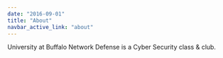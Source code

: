 ```yaml
---
date: "2016-09-01"
title: "About"
navbar_active_link: "about"
---
```


University at Buffalo Network Defense is a Cyber Security class & club.